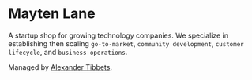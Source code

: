 # Mayten Lane
A startup shop for growing technology companies. We specialize in establishing then scaling `go-to-market`, `community development`, `customer lifecycle`, and `business operations`.

Managed by [Alexander Tibbets](https://www.alexandertibbets.com).
